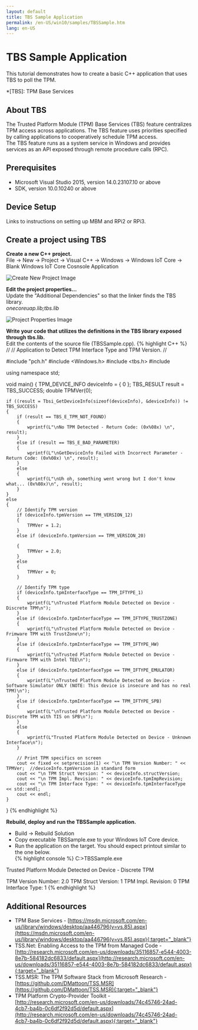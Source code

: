 ```yaml
---
layout: default
title: TBS Sample Application
permalink: /en-US/win10/samples/TBSSample.htm
lang: en-US
---
```


# TBS Sample Application

This tutorial demonstrates how to create a basic C++ application that uses TBS to poll the TPM.

*[TBS]: TPM Base Services

## About TBS  
The Trusted Platform Module (TPM) Base Services (TBS) feature centralizes TPM access across applications. The TBS feature uses priorities specified by calling applications to cooperatively schedule TPM access.  
The TBS feature runs as a system service in Windows and provides services as an API exposed through remote procedure calls (RPC).

## Prerequisites  
* Microsoft Visual Studio 2015, version 14.0.23107.10 or above  
* SDK, version 10.0.10240 or above

## Device Setup  
Links to instructions on setting up MBM and RPi2 or RPi3.

## Create a project using TBS  

**Create a new C++ project.**  
File -> New -> Project -> Visual C++ -> Windows -> Windows IoT Core -> Blank Windows IoT Core Cosnsole Application

![Create New Project Image]({{site.baseurl}}/images/TPM/TBS_NewProject.png)

**Edit the project properties...**  
Update the "Additional Dependencies" so that the linker finds the TBS library.  
*onecoreuap.lib;tbs.lib*

![Project Properties Image]({{site.baseurl}}/images/TPM/TBS_LinkerDependencies.png)

**Write your code that utilizes the definitions in the TBS library exposed through tbs.lib.**  
Edit the contents of the source file (TBSSample.cpp).
{% highlight C++ %}
//
// Application to Detect TPM Interface Type and TPM Version.
//

#include "pch.h"
#include <Windows.h>
#include <tbs.h>
#include <iomanip>

using namespace std;

void main()
{
	TPM_DEVICE_INFO deviceInfo = { 0 };
	TBS_RESULT result = TBS_SUCCESS;
	double TPMVer(0);

	if ((result = Tbsi_GetDeviceInfo(sizeof(deviceInfo), &deviceInfo)) != TBS_SUCCESS)
	{
		if (result == TBS_E_TPM_NOT_FOUND)
		{
			wprintf(L"\nNo TPM Detected - Return Code: (0x%08x) \n", result);
		}
		else if (result == TBS_E_BAD_PARAMETER)
		{
			wprintf(L"\nGetDeviceInfo Failed with Incorrect Parameter - Return Code: (0x%08x) \n", result);
		}
		else
		{
			wprintf(L"\nUh oh, something went wrong but I don't know what... (0x%08x)\n", result);
		}
	}
	else
	{
		// Identify TPM version
		if (deviceInfo.tpmVersion == TPM_VERSION_12)
		{
			TPMVer = 1.2;
		}
		else if (deviceInfo.tpmVersion == TPM_VERSION_20)

		{
			TPMVer = 2.0;
		}
		else
		{
			TPMVer = 0;
		}

		// Identify TPM type
		if (deviceInfo.tpmInterfaceType == TPM_IFTYPE_1)
		{
			wprintf(L"\nTrusted Platform Module Detected on Device - Discrete TPM\n");
		}
		else if (deviceInfo.tpmInterfaceType == TPM_IFTYPE_TRUSTZONE)
		{
			wprintf(L"\nTrusted Platform Module Detected on Device - Frimware TPM with TrustZone\n");
		}
		else if (deviceInfo.tpmInterfaceType == TPM_IFTYPE_HW)
		{
			wprintf(L"\nTrusted Platform Module Detected on Device - Firmware TPM with Intel TEE\n");
		}
		else if (deviceInfo.tpmInterfaceType == TPM_IFTYPE_EMULATOR)
		{
			wprintf(L"\nTrusted Platform Module Detected on Device - Software Simulator ONLY (NOTE: This device is insecure and has no real TPM)\n");
		}
		else if (deviceInfo.tpmInterfaceType == TPM_IFTYPE_SPB)
		{
			wprintf(L"\nTrusted Platform Module Detected on Device - Discrete TPM with TIS on SPB\n");
		}
		else
		{
			wprintf(L"Trusted Platform Module Detected on Device - Unknown Interface\n");
		}

		// Print TPM specifics on screen
		cout << fixed << setprecision(1) << "\n TPM Version Number: " << TPMVer;  //deviceInfo.tpmVersion in standard form
		cout << "\n TPM Struct Version: " << deviceInfo.structVersion;
		cout << "\n TPM Impl. Revision: " << deviceInfo.tpmImpRevision;
		cout << "\n TPM Interface Type: " << deviceInfo.tpmInterfaceType << std::endl;
		cout << endl;
	}
}
{% endhighlight %}

**Rebuild, deploy and run the TBSSample application.**

* Build -> Rebuild Solution  
* Copy executable TBSSample.exe to your Windows IoT Core device.  
* Run the application on the target. You should expect printout similar to the one below.  
{% highlight console %}
C:\>TBSSample.exe

Trusted Platform Module Detected on Device - Discrete TPM

 TPM Version Number: 2.0
 TPM Struct Version: 1
 TPM Impl. Revision: 0
 TPM Interface Type: 1
{% endhighlight %}

## Additional Resources  
* TPM Base Services - [https://msdn.microsoft.com/en-us/library/windows/desktop/aa446796(v=vs.85).aspx](https://msdn.microsoft.com/en-us/library/windows/desktop/aa446796(v=vs.85).aspx){:target="_blank"}
* TSS.Net: Enabling Access to the TPM from Managed Code - [http://research.microsoft.com/en-us/downloads/35116857-e544-4003-8e7b-584182dc6833/default.aspx](http://research.microsoft.com/en-us/downloads/35116857-e544-4003-8e7b-584182dc6833/default.aspx){:target="_blank"}
* TSS.MSR: The TPM Software Stack from Microsoft Research - [https://github.com/DMattoon/TSS.MSR](https://github.com/DMattoon/TSS.MSR){:target="_blank"}
* TPM Platform Crypto-Provider Toolkit - [http://research.microsoft.com/en-us/downloads/74c45746-24ad-4cb7-ba4b-0c6df2f92d5d/default.aspx](http://research.microsoft.com/en-us/downloads/74c45746-24ad-4cb7-ba4b-0c6df2f92d5d/default.aspx){:target="_blank"}


